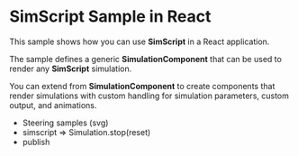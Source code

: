 # SimScript Sample in React

This sample shows how you can use **SimScript** in a React application.

The sample defines a generic **SimulationComponent** that can be used to 
render any **SimScript** simulation. 

You can extend from **SimulationComponent** to create components that 
render simulations with custom handling for simulation parameters,
custom output, and animations.

- Steering samples (svg)
- simscript => Simulation.stop(reset)
- publish
